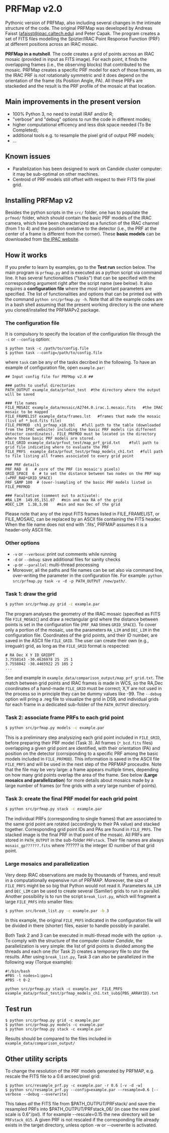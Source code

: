 # PRFMap v2.0
Pythonic version of PRFMap, also including several changes in the intimate structure of the code. 
The original PRFMap was developed by Andreas Faisst (afaisst@ipac.caltech.edu) and Peter Capak. The program creates a set of FITS files modelling the Spizter/IRAC Point Response Function (PRF) at different positions across an IRAC mosaic.

**PRFMap in a nutshell**. The code creates a grid of points across an IRAC mosaic (provided in input as FITS image). For each point, it finds the overlapping frames (i.e., the observing blocks) that contributed to the mosaic. PRFMap creates a specific PRF model for each of those frames, as the IRAC PRF is *not* rotationally symmetric and it does depend on the orientation of the frame (its Position Angle, PA). All these PRFs are stackeded and the result is the PRF profile of the mosaic at that location.  

## Main improvements in the present version
 - 100% Python 3, no need to install IRAF and/or R;
 - "verbose" and "debug" options to run the code in different modes;
 - higher computational efficency and less disk space needed (To Be Completed);
 - additional tools e.g. to resample the pixel grid of output PRF models;
 - ...

## Known issues
 - Parallelization has been designed to work on Candide cluster computer: it may be sub-optimal on other machines. 
 - Centroid of PRF models still offset with respect to their FITS file pixel grid.  

## Installing PRFMap v2
Besides the python scripts in the `src/` folder, one has to populate the `prfmod/` folder, which should contain the basic PRF models of the IRAC camera, which have been characterized as a function of the IRAC channel (from 1 to 4) and the position orelative to the detector (i.e., the PRF at the center of a frame is different from the corner). These **basic models** can be downloaded from [the IPAC website](https://irsa.ipac.caltech.edu/data/SPITZER/docs/irac/calibrationfiles/psfprf/).  

## How it works
If you prefer to learn by examples, go to the **Test run** section below. The main program is `prfmap.py` and is executed as a python script via command line. It has several functionalities ("tasks") that can be specified with the corresponding argument right after the script name (see below). It also requires a **configuration file** where the most important parameters are specified. The list of functionalities and options that can be printed out with the command `python src/prfmap.py -h`. Note that all the example codes are in a bash shell assuming that the present working directory is the one where you cloned/installed the PRFMAPv2 package. 

### The configuration file
It is compulsory to specify the location of the configuration file through the `-c` or `--config` option:
```
$ python task -c /path/to/config.file
$ python task --config=/path/to/config.file
```
where `task` can be any of the tasks decribed in the following. To have an example of configuration file, open `example.par`:
```
## Input config file for PRFMap v2.0 ##

### paths to useful directories
PATH_OUTPUT example_data/prfout_test  #the directory where the output will be saved

### file names
FILE_MOSAIC example_data/mosaic/A2744.0.irac.1.mosaic.fits   #the IRAC mosaic to be mapped
FILE_FRAMELIST example_data/frames.lst   #frames that made the mosaic (list of *_bcd.fits file)
FILE_PRFMOD  ch1_prfmap_x10.tbl   #full path to the table (downloaded from the IPAC website) including the basic PRF models (in different detector coordinates). FILE_PRFMOD must be located in the directory where those basic PRF models are stored.
FILE_GRID example_data/prfout_test/map_prf_grid.txt    #full path to grid file indicating where to evaluate the PRF 
FILE_PRFS  example_data/prfout_test/prfmap_models_ch1.txt   #full path to file listing all frames associated to every grid point

### PRF details
PRF_RAD  8   # core of the PRF (in mosaic's pixels)
GRID_SPACE  6  # to set the distance between two nodes on the PRF map (=PRF_RAD*GRID_SPACE)
PRF_SAMP 100  # (over-)sampling of the basic PRF models listed in FILE_PRFMOD

### Facultative (comment out to activate):
#RA_LIM  149.05,151.07   #min and max RA of the grid
#DEC_LIM  1.38,3.08    #min and max Dec of the grid
```

Please note that any of the input FITS frames listed in FILE_FRAMELIST, or FILE_MOSAIC, can be replaced by an ASCII file containing the FITS header. When the file name does not end with '.fits', PRFMAP assumes it is a header-only ASCII file. 
### Other options
 - `-v` or `--verbose`: print out comments while running
 - `-d` or `--debug`: save additional files for sanity checks
 - `-p` or `--parallel`: multi-thread processing
 - Moreover, all the paths and file names can be set also via command line, over-writing the parameter in the configuration file. For example: `python src/prfmap.py task -v -d -p PATH_OUTPUT /new/path/`.

### Task 1: draw the grid

```bash
$ python src/prfmap.py grid -c example.par 
```

The program analyses the geometry of the IRAC mosaic (specified as FITS file `FILE_MOSAIC`) and draw a rectangular grid where the distance between points is set in the configuration file (`PRF_RAD` times `GRID_SPACE`). To cover only a portion of the mosaic, use the parameters `RA_LIM` and `DEC_LIM` in the configuration file. Coordinates of the grid points, and their ID number, are saved in the ASCII file `FILE_GRID`. The user can create their own (e.g., irregualr) grid, as long as the `FILE_GRID` format is respected: 
```
# RA Dec X Y ID_GRIDPT
3.7558143 -30.4636978 25  25 1
3.7558042 -30.4465922 25 105 2
...
```
See and example in `example_data/comparison_output/map_prf_grid.txt`. The match between grid points and IRAC frames is made in WCS, so the RA,Dec coordinates of a hand-made `FILE_GRID` must be correct; X,Y are not used in the process so in principle they can be dummy values like -99.
The `--debug` option will pring a .reg file to visualize the grid in DS9, and individual grids for each frame in a dedicated sub-folder of the `PATH_OUTPUT` directory. 

### Task 2: associate frame PRFs to each grid point

```bash
$ python src/prfmap.py models -c example.par 
```

This is a preliminary step analysizing each grid point included in `FILE_GRID`, before preparing their PRF model (Task 3). All frames (`*_bcd.fits` files) overlapping a given grid point are identified, with their orientation (PA) and position on the detector (corrsiponding to a specific PRF among the basic models included in `FILE_PRFMOD`). This information is saved in the ASCII file `FILE_PRFS` and will be used in the next step of the PRFMAP proceudre. Note that the file may be very large: a frame  appears multiple times, depending on how many grid points overlap the area of the frame. See below (**Large mosaics and parallelization**) for more details about mosaics made by a large number of frames (or fine grids with a very large number of points). 

### Task 3: create the final PRF model for each grid point

```bash
$ python src/prfmap.py stack -c example.par 
```

The individual PRFs (corresponding to single frames) that are associated to the same grid point are rotated (accordingly to their PA value) and stacked together. Corresponding grid point IDs and PAs are found in `FILE_PRFS`. The stacked image is the final PRF in that point of the mosaic. All PRFs are stored in `PATH_OUTPUT` in the sub-folder `PRFstack`. Their file names are always `mosaic_gp??????.fits` where ?????? is the integer ID number of that grid point. 

### Large mosaics and parallelization

Very deep IRAC observations are made by thousands of frames, and result in a computationally expensive run of PRFMAP. Moreover, the size of `FILE_PRFS` might be so big that Python would not read it.  Parameters `RA_LIM` and `DEC_LIM` can be used to create several (Samller) grids to run in parallel. Another possibility is to run the script `break_list.py`, which will fragment a large `FILE_PRFS` into smaller files:
```bash
$ python src/break_list.py -c example.par -b 3
```
In this example, the original `FILE_PRFS` indicated in the configuration file will be divided in there (shorter) files, easier to handle possibly in parallel. 

Both Task 2 and 3 can be executed in multi-thread mode with the option `-p`. To comply with the structure of the computer cluster *Candide*, the parallelization is very simple: the list of grid points is divided among the threads and each one (for Task 2) creates a temporary file to stor the results. After using `break_list.py`, Task 3 can also be parallelized in the following way (Torque example):
```
#!/bin/bash
#PBS -l nodes=1:ppn=1
#PBS -t 0-2

python src/prfmap.py stack -c example.par  FILE_PRFS example_data/prfout_test/prfmap_models_ch1.txt_sub${PBS_ARRAYID}.txt
```

## Test run

```
$ python src/prfmap.py grid -c example.par 
$ python src/prfmap.py models -c example.par 
$ python src/prfmap.py stack -c example.par 
```

Results should be compared to the files included in `example_data/comparison_output/`

## Other utility scripts

To change the resolution of the PRF models generated by PRFMAP, e.g. rescale the FITS file to a 0.6 arcsec/pixel grid:
```
$ python src/resample_prf.py -c example.par -r 0.6 [-v -d -w]
$ python src/resample_prf.py --config=example.par --resample=0.6 [--verbose --debug --overwrite]
```
This takes *all* the FITS file from $PATH_OUTPUT/PRFstack/ and save the resampled PRFs into $PATH_OUTPUT/PRFstack_06/ (in case the new pixel scale is 0.6"/pxl). If for example --rescale=0.15 the new directory will be `PRFstack_015`. A given PRF is not rescaled if the corresponding file already exists in the target directory, unless option -w or --overwrite is activated.
